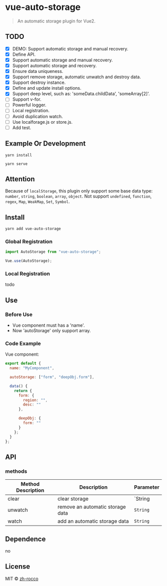# vue-auto-storage

> An automatic storage plugin for Vue2.

## TODO

- [x] DEMO: Support automatic storage and manual recovery.
- [x] Define API.
- [x] Support automatic storage and manual recovery.
- [x] Support automatic storage and recovery.
- [x] Ensure data uniqueness.
- [x] Support remove storage, automatic unwatch and destroy data.
- [x] Support destroy instance.
- [x] Define and update install options.
- [x] Support deep level, such as: 'someData.childData', 'someArray[2]'.
- [ ] Support v-for.
- [ ] Powerful logger.
- [ ] Local registration.
- [ ] Avoid duplication watch.
- [ ] Use localforage.js or store.js.
- [ ] Add test.

## Example Or Development

```
yarn install

yarn serve
```

## Attention

Because of `localStorage`, this plugin only support some base data type: `number`, `string`, `boolean`, `array`, `object`. Not support `undefined`, `function`, `regex`, `Map`, `WeakMap`, `Set`, `Symbol`.

## Install

```bash
yarn add vue-auto-storage
```

### Global Registration

```javascript
import AutoStorage from "vue-auto-storage";

Vue.use(AutoStorage);
```

### Local Registration

todo

## Use

### Before Use

- Vue component must has a 'name'.
- Now 'autoStorage' only support array.

### Code Example

Vue component:

```javascript
export default {
  name: "MyComponent",

  autoStorage: ["form", "deepObj.form"],

  data() {
    return {
      form: {
        region: "",
        desc: ""
      },

      deepObj: {
        form: ""
      }
    };
  }
};
```

## API

### methods

| Method Description | Description                      | Parameter            |
| ------------------ | -------------------------------- | -------------------- |
| clear              | clear storage                    | `String | undefined` |
| unwatch            | remove an automatic storage data | `String`             |
| watch              | add an automatic storage data    | `String`             |

## Dependence

no

## License

MIT © [zh-rocco](https://github.com/zh-rocco)
